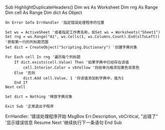 Sub HighlightDuplicateHeaders()
    Dim ws As Worksheet
    Dim rng As Range
    Dim cell As Range
    Dim dict As Object
    
    On Error GoTo ErrHandler '指定错误处理程序的位置
    
    Set ws = ActiveSheet '或者指定工作表名称，如Set ws = Worksheets("Sheet1")
    Set rng = ws.Range("A1", ws.Cells(1, ws.Columns.Count).End(xlToLeft)) '获取第一行的列标题范围
    Set dict = CreateObject("Scripting.Dictionary") '创建字典对象
    
    For Each cell In rng '遍历每个列标题
        If dict.exists(cell.Value) Then '如果字典中已经存在该值
            cell.Interior.Color = vbYellow '则给单元格添加黄色背景色
        Else '否则
            dict.Add cell.Value, 1 '将该值添加到字典中，值为1
        End If
    Next cell
    
    Set dict = Nothing '释放字典对象
    
    Exit Sub '正常退出子程序
    
ErrHandler: '错误处理程序开始
    MsgBox Err.Description, vbCritical, "出错了" '显示错误信息
    Resume Next '继续执行下一条语句
End Sub
